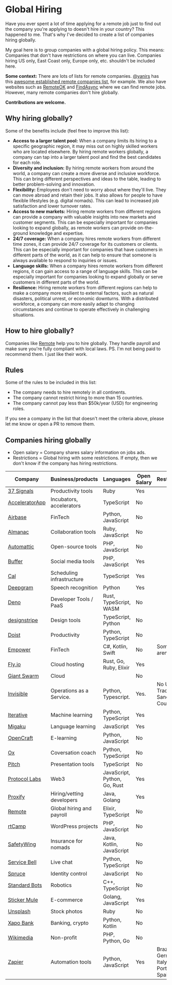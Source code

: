 # Global Hiring

Have you ever spent a lot of time applying for a remote job just to find out the company you're applying to doesn't hire in your country?
This happened to me. That's why I've decided to create a list of companies hiring globally.

My goal here is to group companies with a global hiring policy. This means: Companies that don't have restrictions on where you can live.
Companies hiring US only, East Coast only, Europe only, etc. shouldn't be included here.

**Some context:** There are lots of lists for remote companies. [@yanirs](https://github.com/yanirs) has this [awesome established remote companies list](https://github.com/yanirs/established-remote), for example. We also have websites such as [RemoteOK](https://remoteok.com/) and [FindAsync](https://www.findasync.com/) where we can find remote jobs. However, many remote companies don't hire globally.

**Contributions are welcome.**

## Why hiring globally?

Some of the benefits include (feel free to improve this list):

- **Access to a larger talent pool:** When a company limits its hiring to a specific geographic region, it may miss out on highly skilled workers who are located elsewhere. By hiring remote workers globally, a company can tap into a larger talent pool and find the best candidates for each role.
- **Diversity and inclusion:** By hiring remote workers from around the world, a company can create a more diverse and inclusive workforce. This can bring different perspectives and ideas to the table, leading to better problem-solving and innovation.
- **Flexibility:** Employees don't need to worry about where they'll live. They can move abroad and retain their jobs. It also allows for people to have flexible lifestyles (e.g. digital nomads). This can lead to increased job satisfaction and lower turnover rates.
- **Access to new markets:** Hiring remote workers from different regions can provide a company with valuable insights into new markets and customer segments. This can be especially important for companies looking to expand globally, as remote workers can provide on-the-ground knowledge and expertise.
- **24/7 coverage:** When a company hires remote workers from different time zones, it can provide 24/7 coverage for its customers or clients. This can be especially important for companies that have customers in different parts of the world, as it can help to ensure that someone is always available to respond to inquiries or issues.
- **Language skills:** When a company hires remote workers from different regions, it can gain access to a range of language skills. This can be especially important for companies looking to expand globally or serve customers in different parts of the world.
- **Resilience:** Hiring remote workers from different regions can help to make a company more resilient to external factors, such as natural disasters, political unrest, or economic downturns. With a distributed workforce, a company can more easily adapt to changing circumstances and continue to operate effectively in challenging situations.

## How to hire globally?

Companies like [Remote](https://remote.com/) help you to hire globally. They handle payroll and make sure you're fully compliant with local laws.
PS. I'm not being paid to recommend them. I just like their work.

## Rules

Some of the rules to be included in this list:

- The company needs to hire remotely in all continents.
- The company cannot restrict hiring to more than 15 countries.
- The company cannot pay less than $50k/year (USD) for engineering roles.

If you see a company in the list that doesn't meet the criteria above, please let me know or open a PR to remove them.

## Companies hiring globally

- Open salary = Company shares salary information on jobs ads.
- Restrictions = Global hiring with some restrictions. If empty, then we don't know if the company has hiring restrictions.

| Company                                          | Business/products         | Languages                    | Open Salary | Restrictions                            |
| ------------------------------------------------ | ------------------------- | ---------------------------- | ----------- | --------------------------------------- |
| [37 Signals](https://37signals.com/)             | Productivity tools        | Ruby                         | Yes         |                                         |
| [AcceleratorApp](https://www.acceleratorapp.co/) | Incubators, accelerators  | TypeScript                   | No          |                                         |
| [Airbase](https://www.airbase.com/)              | FinTech                   | Python, JavaScript           | No          |                                         |
| [Almanac](https://almanac.io/)                   | Collaboration tools       | Ruby, JavaScript             | No          |                                         |
| [Automattic](https://automattic.com/)            | Open-source tools         | PHP, JavaScript              | No          |                                         |
| [Buffer](https://buffer.com/)                    | Social media tools        | PHP, JavaScript              | Yes         |                                         |
| [Cal](https://cal.com)                           | Scheduling infrastructure | TypeScript                   | Yes         |                                         |
| [Deepgram](https://deepgram.com/)                | Speech recognition        | Python                       | Yes         |                                         |
| [Deno](https://deno.com/)                        | Developer Tools / PaaS    | Rust, TypeScript, WASM       | No          |                                         |
| [designstripe](https://designstripe.com/)        | Design tools              | TypeScript, Python           | No          |                                         |
| [Doist](https://doist.com/)                      | Productivity              | Python, TypeScript           | No          |                                         |
| [Empower](https://empower.me/)                   | FinTech                   | C#, Kotlin, Swift            | No          | Some roles aren't global                |
| [Fly.io](https://fly.io/)                        | Cloud hosting             | Rust, Go, Ruby, Elixir       | Yes         |                                         |
| [Giant Swarm](https://www.giantswarm.io/)        | Cloud                     |                              | No          |                                         |
| [Invisible](https://invisible.co)                | Operations as a Service.  | Python, Typescript.          | Yes.        | No US Trade Sanctioned Counties.        |
| [Iterative](https://iterative.ai/)               | Machine learning          | Python, TypeScript           | Yes         |                                         |
| [Migaku](https://www.migaku.io/)                 | Language learning         | JavaScript                   | Yes         |                                         |
| [OpenCraft](https://opencraft.com/)              | E-learning                | Python, JavaScript           | No          |                                         |
| [Ox](https://ox.work/)                           | Coversation coach         | Python, TypeScript           | No          |                                         |
| [Pitch](https://pitch.com/)                      | Presentation tools        | TypeScript                   | No          |                                         |
| [Protocol Labs](https://protocol.ai/)            | Web3                      | JavaScript, Python, Go, Rust | Yes         |                                         |
| [Proxify](https://proxify.io/)                   | Hiring/vetting developers | Java, Golang                 | Yes         |                                         |
| [Remote](https://remote.com/)                    | Global hiring and payroll | Elixir, TypeScript           | No          |                                         |
| [rtCamp](https://rtcamp.com/)                    | WordPress projects        | PHP, JavaScript              | No          |                                         |
| [SafetyWing](https://safetywing.com/)            | Insurance for nomads      | Java, Kotlin, JavaScript     | No          |                                         |
| [Service Bell](https://www.servicebell.com/)     | Live chat                 | Python, TypeScript           | No          |                                         |
| [Spruce](https://www.spruceid.com/)              | Identity control          | JavaScript                   | No          |                                         |
| [Standard Bots](https://standardbots.com/)       | Robotics                  | C++, TypeScript              | No          |                                         |
| [Sticker Mule](https://www.stickermule.com/)     | E-commerce                | Golang, JavaScript           | Yes         |                                         |
| [Unsplash](https://unsplash.com/)                | Stock photos              | Ruby                         | No          |                                         |
| [Xapo Bank](https://www.xapo.com/)               | Banking, crypto           | Python, Kotlin               | No          |                                         |
| [Wikimedia](https://wikimediafoundation.org/)    | Non-profit                | PHP, Python, Go              | No          |                                         |
| [Zapier](https://zapier.com/)                    | Automation tools          | Python, JavaScript           | Yes         | Brazil, Germany, Italy, Portugal, Spain |
